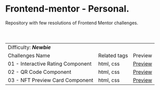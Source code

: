 # Frontend-mentor - Personal.
Repository with few resolutions of Frontend Mentor challenges.

<table>
<header>
  <tr>
    <td colspan="4">Difficulty: <strong><em>Newbie</em></strong></td>
  </tr>
  <tr>
    <td>Challenges Name</td>
    <td>Related tags</td>
    <td>Preview</td>
  </tr>
</header>
<tr>
  <td>01 - Interactive Rating Component</td>
  <td>html, css</td>
  <td><a href="#waiting" target="_blank">Preview</a></td>
</tr>
<tr>
  <td>02 - QR Code Component</td>
  <td>html, css</td>
  <td><a href="#waiting" target="_blank">Preview</a></td>
</tr>
<tr>
  <td>03 - NFT Preview Card Component</td>
  <td>html, css</td>
  <td><a href="#waiting" target="_blank">Preview</a></td>
</tr>
